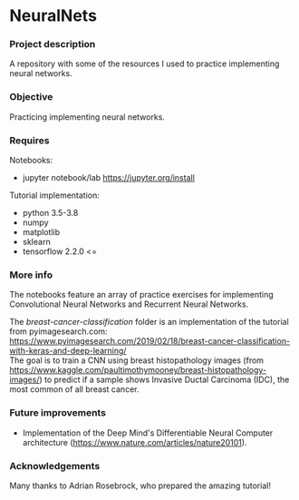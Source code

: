 # NeuralNets

### Project description

A repository with some of the resources I used to practice implementing neural networks.


### Objective

Practicing implementing neural networks.


### Requires

Notebooks:
* jupyter notebook/lab  https://jupyter.org/install

Tutorial implementation:
* python 3.5-3.8
* numpy
* matplotlib
* sklearn
* tensorflow 2.2.0 <=

### More info


The notebooks feature an array of practice exercises for implementing Convolutional Neural Networks and Recurrent Neural Networks.

The *breast-cancer-classification* folder is an implementation of the tutorial from pyimagesearch.com:
https://www.pyimagesearch.com/2019/02/18/breast-cancer-classification-with-keras-and-deep-learning/  
The goal is to train a CNN using breast histopathology images (from https://www.kaggle.com/paultimothymooney/breast-histopathology-images/) 
to predict if a sample shows Invasive Ductal Carcinoma (IDC), the most common of all breast cancer.



### Future improvements

* Implementation of the Deep Mind's Differentiable Neural Computer architecture (https://www.nature.com/articles/nature20101).


### Acknowledgements

Many thanks to Adrian Rosebrock, who prepared the amazing tutorial!
